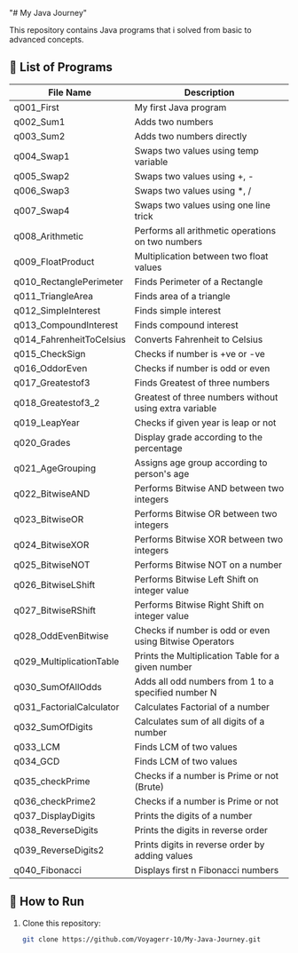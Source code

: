 "# My Java Journey" 

This repository contains Java programs that i solved from basic to advanced concepts.  

## 📌 List of Programs  

| File Name                | Description                                                     |
|--------------------------|-----------------------------------------------------------------|
| q001_First               | My first Java program                                           |
| q002_Sum1                | Adds two numbers                                                |
| q003_Sum2                | Adds two numbers directly                                       |
| q004_Swap1               | Swaps two values using temp variable                            |
| q005_Swap2               | Swaps two values using +, -                                     |
| q006_Swap3               | Swaps two values using *, /                                     |
| q007_Swap4               | Swaps two values using one line trick                           |
| q008_Arithmetic          | Performs all arithmetic operations on two numbers               |
| q009_FloatProduct        | Multiplication between two float values                         |
| q010_RectanglePerimeter  | Finds Perimeter of a Rectangle                                  |
| q011_TriangleArea        | Finds area of a triangle                                        |
| q012_SimpleInterest      | Finds simple interest                                           |
| q013_CompoundInterest    | Finds compound interest                                         |
| q014_FahrenheitToCelsius | Converts Fahrenheit to Celsius                                  |
| q015_CheckSign           | Checks if number is +ve or -ve                                  |
| q016_OddorEven           | Checks if number is odd or even                                 |
| q017_Greatestof3         | Finds Greatest of three numbers                                 |
| q018_Greatestof3_2       | Greatest of three numbers without using extra variable          |
| q019_LeapYear            | Checks if given year is leap or not                             |
| q020_Grades              | Display grade according to the percentage                       |
| q021_AgeGrouping         | Assigns age group according to person's age                     |
| q022_BitwiseAND          | Performs Bitwise AND between two integers                       |
| q023_BitwiseOR           | Performs Bitwise OR between two integers                        |
| q024_BitwiseXOR          | Performs Bitwise XOR between two integers                       |
| q025_BitwiseNOT          | Performs Bitwise NOT on a number                                |
| q026_BitwiseLShift       | Performs Bitwise Left Shift on integer value                    |
| q027_BitwiseRShift       | Performs Bitwise Right Shift on integer value                   |
| q028_OddEvenBitwise      | Checks if number is odd or even using Bitwise Operators         |
| q029_MultiplicationTable | Prints the Multiplication Table for a given number              |
| q030_SumOfAllOdds        | Adds all odd numbers from 1 to a specified number N             |
| q031_FactorialCalculator | Calculates Factorial of a number                                |
| q032_SumOfDigits         | Calculates sum of all digits of a number                        |
| q033_LCM                 | Finds LCM of two values                                         |
| q034_GCD                 | Finds LCM of two values                                         |
| q035_checkPrime          | Checks if a number is Prime or not (Brute)                      |
| q036_checkPrime2         | Checks if a number is Prime or not                              |
| q037_DisplayDigits       | Prints the digits of a number                                   |
| q038_ReverseDigits       | Prints the digits in reverse order                              |
| q039_ReverseDigits2      | Prints digits in reverse order by adding values                 |
| q040_Fibonacci           | Displays first n Fibonacci numbers | Fibonacci numbers up to n |

## 🚀 How to Run  
1. Clone this repository:  
   ```sh
   git clone https://github.com/Voyagerr-10/My-Java-Journey.git
